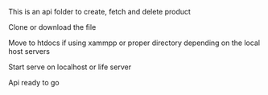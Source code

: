 This is an api folder to create, fetch and delete product

Clone or download the file

Move to htdocs if using xammpp or proper directory depending on the local host servers

Start serve on localhost or life server

Api ready to go